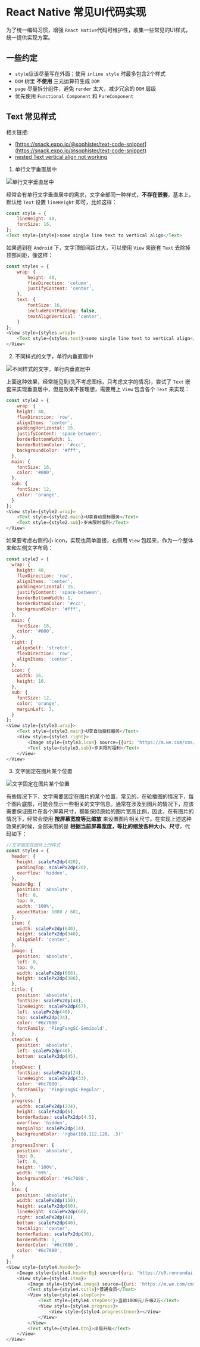 # React Native 常见UI代码实现

为了统一编码习惯，增强 `React Native`代码可维护性，收集一些常见的UI样式，统一提供实现方案。

## 一些约定

* `style`应该尽量写在外面；使用 `inline style` 时最多包含2个样式
* `DOM` 树里 **不使用** 三元运算符生成 `DOM`
* `page` 尽量拆分组件，避免 `render` 太大，减少冗余的 `DOM` 层级
* 优先使用 `Functional Component` 和 `PureComponent`

## Text 常见样式

相关链接:

* [https://snack.expo.io/@sophister/text-code-snippet](https://snack.expo.io/@sophister/text-code-snippet)
* [nested Text vertical align not working](https://stackoverflow.com/a/50469114/2583885)

1. 单行文字垂直居中

![单行文字垂直居中](./assets/text-single-line-vertical.png)

经常会有单行文字垂直居中的需求，文字全部同一种样式，**不存在嵌套**，基本上，默认给 `Text` 设置 `lineHeight` 即可，比如这样：

```javascript
const style = {
    lineHeight: 40,
    fontSize: 16,
};
<Text style={style}>some single line text to vertical align</Text>
```

如果遇到在 `Android` 下，文字顶部间距过大，可以使用 `View` 来嵌套 `Text` 去除掉顶部间距，像这样：

```javascript
const styles = {
    wrap: {
        height: 40,
        flexDirection: 'column',
        justifyContent: 'center',
    },
    text: {
        fontSize: 16,
        includeFontPadding: false,
        textAlignVertical: 'center',
    }
};
<View style={styles.wrap}>
    <Text style={styles.text}>some single line text to vertical align</Text>
</View>
```

2. 不同样式的文字，单行内垂直居中

![不同样式的文字，单行内垂直居中](./assets/text-multiple-vertical.png)

上面这种效果，经常能见到(先不考虑图标，只考虑文字的情况)，尝试了 `Text` 嵌套来实现垂直居中，但是效果不甚理想，需要用上 `View` 包含各个 `Text` 来实现：

```javascript
const style2 = {
    wrap: {
    height: 40,
    flexDirection: 'row',
    alignItems: 'center',
    paddingHorizontal: 15,
    justifyContent: 'space-between',
    borderBottomWidth: 1,
    borderBottomColor: '#ccc',
    backgroundColor: '#fff',
  },
  main: {
    fontSize: 16,
    color: '#000',
  },
  sub: {
    fontSize: 12,
    color: 'orange',
  }
};
<View style={style2.wrap}>
    <Text style={style2.main}>U享自动投标服务</Text>
    <Text style={style2.sub}>岁末限时福利</Text>
</View>
```

如果要考虑右侧的小 icon，实现也简单直接，右侧用 `View` 包起来，作为一个整体来和左侧文字布局：

```javascript
const style3 = {
  wrap: {
    height: 40,
    flexDirection: 'row',
    alignItems: 'center',
    paddingHorizontal: 15,
    justifyContent: 'space-between',
    borderBottomWidth: 1,
    borderBottomColor: '#ccc',
    backgroundColor: '#fff',
  },
  main: {
    fontSize: 16,
    color: '#000',
  },
  right: {
    alignSelf: 'stretch',
    flexDirection: 'row',
    alignItems: 'center',
  },
  icon: {
    width: 16,
    height: 16,
  },
  sub: {
    fontSize: 12,
    color: 'orange',
    marginLeft: 3,
  }
};
<View style={style3.wrap}>
    <Text style={style3.main}>U享自动投标服务</Text>
    <View style={style3.right}>
        <Image style={style3.icon} source={{uri: 'https://m.we.com/cms/5864b392e0286a10854d8766/dev/loginRedPacket@2x.png'}}></Image>
        <Text style={style3.sub}>岁末限时福利</Text>
    </View>
</View>
```

3. 文字固定在图片某个位置

![文字固定在图片某个位置](./assets/text-fixed-on-image.png)

有些情况下下，文字需要固定在图片的某个位置，常见的，在轮播图的情况下，每个图片底部，可能会显示一些相关的文字信息。通常在涉及到图片的情况下，应该需要保证图片在各个屏幕尺寸，都能保持原始的图片宽高比例，因此，在有图片的情况下，经常会使用 **按屏幕宽度等比缩放** 来设置图片相关尺寸。在实现上述这种效果的时候，全部采用的是 **根据当前屏幕宽度，等比的缩放各种大小、尺寸**，代码如下：

```javascript
//文字固定在图片上的样式
const style4 = {
  header: {
    height: scalePx2dp(420),
    paddingTop: scalePx2dp(20),
    overflow: 'hidden',
  },
  headerBg: {
    position: 'absolute',
    left: 0,
    top: 0,
    width: '100%',
    aspectRatio: 1080 / 681,
  },
  item: {
    width: scalePx2dp(640),
    height: scalePx2dp(340),
    alignSelf: 'center',
  },
  image: {
    position: 'absolute',
    left: 0,
    top: 0,
    width: scalePx2dp(668),
    height: scalePx2dp(380),
  },
  title: {
    position: 'absolute',
    fontSize: scalePx2dp(48),
    lineHeight: scalePx2dp(67),
    left: scalePx2dp(40),
    top: scalePx2dp(34),
    color: '#6c7080',
    fontFamily: 'PingFangSC-Semibold',
  },
  stepCon: {
    position: 'absolute',
    left: scalePx2dp(40),
    bottom: scalePx2dp(45),
  },
  stepDesc: {
    fontSize: scalePx2dp(24),
    lineHeight: scalePx2dp(33),
    color: '#6c7080',
    fontFamily: 'PingFangSC-Regular',
  },
  progress: {
    width: scalePx2dp(234),
    height: scalePx2dp(6),
    borderRadius: scalePx2dp(4.5),
    overflow: 'hidden',
    marginTop: scalePx2dp(14),
    backgroundColor: 'rgba(108,112,128, .3)'
  },
  progressInner: {
    position: 'absolute',
    top: 0,
    left: 0,
    height: '100%',
    width: '69%',
    backgroundColor: '#6c7080',
  },
  btn: {
    position: 'absolute',
    width: scalePx2dp(150),
    height: scalePx2dp(60),
    lineHeight: scalePx2dp(60),
    right: scalePx2dp(40),
    bottom: scalePx2dp(40),
    textAlign: 'center',
    borderRadius: scalePx2dp(30),
    borderWidth: 1,
    borderColor: '#6c7680',
    color: '#6c7080',
  }
};
<View style={style4.header}>
    <Image style={style4.headerBg} source={{uri: 'https://s0.renrendai.com/cms/5864b392e0286a10854d8766/dev/bg@2x.png'}}></Image>
    <View style={style4.item}>
        <Image style={style4.image} source={{uri: 'https://m.we.com/cms/5864b392e0286a10854d8766/dev/card.png'}}></Image>
        <Text style={style4.title}>普通会员</Text>
        <View style={style4.stepCon}>
            <Text style={style4.stepDesc}>当前1000元/升级2万</Text>
            <View style={style4.progress}>
                <View style={style4.progressInner}></View>
            </View>
        </View>
        <Text style={style4.btn}>出借升级</Text>
    </View>
</View>
```
